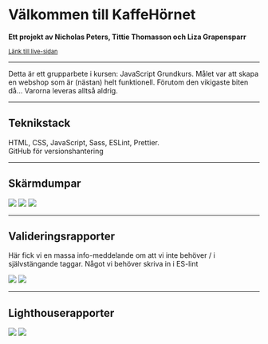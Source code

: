 <!-- [![Open in Visual Studio Code](https://classroom.github.com/assets/open-in-vscode-c66648af7eb3fe8bc4f294546bfd86ef473780cde1dea487d3c4ff354943c9ae.svg)](https://classroom.github.com/online_ide?assignment_repo_id=9232355&assignment_repo_type=AssignmentRepo) -->

<h1> Välkommen till KaffeHörnet </h1>
<p><strong>
Ett projekt av Nicholas Peters, Tittie Thomasson och Liza Grapensparr
</strong></p>
<small><a href="https://medieinstitutet.github.io/fed22d-js-grundkurs-gruppuppgift-webbshop-superfantasticultratrio/">
Länk till live-sidan </a></small>
<hr>

<p>Detta är ett grupparbete i kursen: JavaScript Grundkurs. 
Målet var att skapa en webshop som är (nästan) helt funktionell. Förutom den vikigaste biten då... Varorna leveras alltså aldrig.
</p>

<hr>

<h2> Teknikstack </h2>
<p>HTML, CSS, JavaScript, Sass, ESLint, Prettier. <br>
GitHub för versionshantering</p>

<hr>

<h2> Skärmdumpar </h2>

<img src="screenshots/Screenshot 2022-12-02 at 15.13.03.png">
<img src="screenshots/Screenshot 2022-12-02 at 15.13.34.png">
<img src="screenshots/Screenshot 2022-12-02 at 15.15.02.png">

<hr>

<h2> Valideringsrapporter </h2>
<p>Här fick vi en massa info-meddelande om att vi inte behöver / i självstängande taggar. Något vi behöver skriva in i ES-lint</p>
<img src="screenshots/validering-html.png">
<img src="screenshots/validering-css.png">

<hr>
<h2> Lighthouserapporter </h2>
<img src="screenshots/lighthouse-mobil.png">
<img src="screenshots/lighthouse-dator.png">


